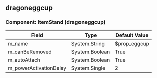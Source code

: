 ## dragoneggcup

### Component: ItemStand (dragoneggcup)

|Field|Type|Default Value|
|---|---|---|
|m_name|System.String|$prop_eggcup|
|m_canBeRemoved|System.Boolean|True|
|m_autoAttach|System.Boolean|True|
|m_powerActivationDelay|System.Single|2|


